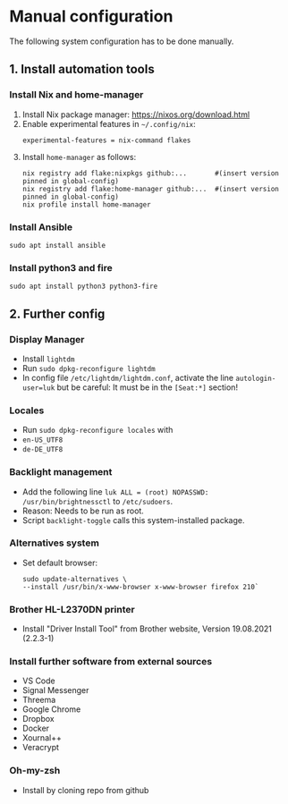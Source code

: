 # Manual configuration

The following system configuration has to be done manually.

## 1. Install automation tools

### Install Nix and home-manager
1. Install Nix package manager: https://nixos.org/download.html
2. Enable experimental features in `~/.config/nix`:
    ```
    experimental-features = nix-command flakes
    ```
3. Install `home-manager` as follows:
    ```
    nix registry add flake:nixpkgs github:...       #(insert version pinned in global-config)
    nix registry add flake:home-manager github:...  #(insert version pinned in global-config)
    nix profile install home-manager
    ```

### Install Ansible
`sudo apt install ansible`

### Install python3 and fire
`sudo apt install python3 python3-fire`


## 2. Further config

### Display Manager
- Install `lightdm`
- Run `sudo dpkg-reconfigure lightdm`
- In config file `/etc/lightdm/lightdm.conf`, activate the line `autologin-user=luk` but be careful: It must be in the `[Seat:*]` section!

### Locales
- Run `sudo dpkg-reconfigure locales` with
- `en-US_UTF8`
- `de-DE_UTF8`

### Backlight management
- Add the following line `luk ALL = (root) NOPASSWD: /usr/bin/brightnessctl` to `/etc/sudoers`.
- Reason: Needs to be run as root.
- Script `backlight-toggle` calls this system-installed package.

### Alternatives system
- Set default browser:
    ```
    sudo update-alternatives \
    --install /usr/bin/x-www-browser x-www-browser firefox 210`
    ```

### Brother HL-L2370DN printer
- Install "Driver Install Tool" from Brother website, Version 19.08.2021 (2.2.3-1)

### Install further software from external sources
- VS Code
- Signal Messenger
- Threema
- Google Chrome
- Dropbox
- Docker
- Xournal++
- Veracrypt

### Oh-my-zsh
- Install by cloning repo from github